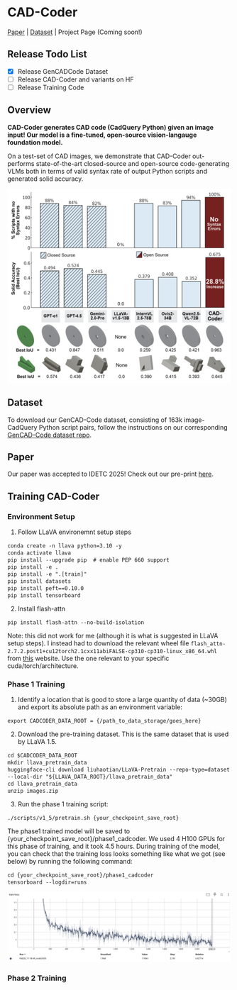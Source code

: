 # CAD-Coder

[Paper](https://arxiv.org/abs/2505.14646) | [Dataset](https://github.com/anniedoris/GenCAD-Code) | Project Page (Coming soon!)

## Release Todo List

- [x] Release GenCADCode Dataset
- [ ] Release CAD-Coder and variants on HF
- [ ] Release Training Code

## Overview
**CAD-Coder generates CAD code (CadQuery Python) given an image input! Our model is a fine-tuned, open-source vision-langauge foundation model.** 

On a test-set of CAD images, we demonstrate that CAD-Coder out-performs state-of-the-art closed-source and open-source code-generating VLMs both in terms of valid syntax rate of output Python scripts and generated solid accuracy.

![CAD-Coder Results](docs_images/results.png)

## Dataset
To download our GenCAD-Code dataset, consisting of 163k image-CadQuery Python script pairs, follow the instructions on our corresponding [GenCAD-Code dataset repo](https://github.com/anniedoris/GenCAD-Code).

## Paper
Our paper was accepted to IDETC 2025! Check out our pre-print [here](https://arxiv.org/abs/2505.14646).

## Training CAD-Coder
### Environment Setup

1. Follow LLaVA environemnt setup steps
```
conda create -n llava python=3.10 -y
conda activate llava
pip install --upgrade pip  # enable PEP 660 support
pip install -e .
pip install -e ".[train]"
pip install datasets
pip install peft==0.10.0
pip install tensorboard
```

2. Install flash-attn
```
pip install flash-attn --no-build-isolation
```
Note: this did not work for me (although it is what is suggested in LLaVA setup steps). I instead had to download the relevant wheel file ```flash_attn-2.7.2.post1+cu12torch2.1cxx11abiFALSE-cp310-cp310-linux_x86_64.whl``` from [this](https://github.com/Dao-AILab/flash-attention/releases) website. Use the one relevant to your specific cuda/torch/architecture.

### Phase 1 Training

1. Identify a location that is good to store a large quantity of data (~30GB) and export its absolute path as an environment variable:
```
export CADCODER_DATA_ROOT = {/path_to_data_storage/goes_here}
```

2. Download the pre-training dataset. This is the same dataset that is used by LLaVA 1.5.
```
cd $CADCODER_DATA_ROOT
mkdir llava_pretrain_data
huggingface-cli download liuhaotian/LLaVA-Pretrain --repo-type=dataset --local-dir "${LLAVA_DATA_ROOT}/llava_pretrain_data"
cd llava_pretrain_data
unzip images.zip
```

3. Run the phase 1 training script:
```
./scripts/v1_5/pretrain.sh {your_checkpoint_save_root}
```

The phase1 trained model will be saved to {your_checkpoint_save_root}/phase1_cadcoder. We used 4 H100 GPUs for this phase of training, and it took 4.5 hours. During training of the model, you can check that the training loss looks something like what we got (see below) by running the following command:

```
cd {your_checkpoint_save_root}/phase1_cadcoder
tensorboard --logdir=runs
```

![CAD-Coder Phase 1 Training](docs_images/pretrain_results.png)

### Phase 2 Training
